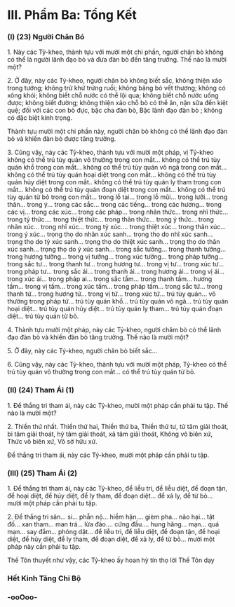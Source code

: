 # III. Phẩm Ba: Tổng Kết
### (I) (23) Người Chăn Bó

<!--pg-->
1\. Này các Tỷ-kheo, thành tựu với mười một chi phần, người chăn bò không có thể là người lãnh đạo bò
và đưa đàn bò đến tăng trưởng. Thế nào là mười một?

<!--pg-->
2\. Ở đây, này các Tỷ-kheo, người chăn bò không biết sắc, không thiện xảo trong tướng; không trừ khử
trứng ruồi; không băng bó vết thương; không có xông khói; không biết chỗ nước có thể lội qua; không
biết chỗ nước uống được; không biết đường; không thiện xảo chỗ bò có thể ăn, nặn sữa đến kiệt quệ; đối
với các con bò đực, bậc cha đàn bò, Bậc lãnh đạo đàn bò ; không có đặc biệt kính trọng.

Thành tựu mười một chi phần này, người chăn bò không có thể lãnh đạo đàn bò và khiến đàn bò được
tăng trưởng.

<!--pg-->
3\. Cũng vậy, này các Tỷ-kheo, thành tựu với mười một pháp, vị Tỷ-kheo không có thể trú tùy quán vô
thường trong con mắt... không có thể trú tùy quán khổ trong con mắt... không có thể trú tùy quán vô ngã
trong con mắt... không có thể trú tùy quán hoại diệt trong con mắt... không có thể trú tùy quán hủy diệt
trong con mắt.. không có thể trú tùy quán ly tham trong con mắt... không có thể trú tùy quán đoạn diệt
trong con mắt... không có thể trú tùy quán từ bỏ trong con mắt... trong lỗ tai... trong lỗ mũi... trong
lưỡi... trong thân... trong ý... trong các sắc... trong các tiếng... trong các hương... trong các vị... trong các
xúc... trong các pháp... trong nhãn thức... trong nhĩ thức... trong tỷ thức.... trong thiệt thức... trong thân
thức... trong ý thức... trong nhãn xúc... trong nhĩ xúc... trong tỷ xúc.... trong thiệt xúc... trong thân xúc...
trong ý xúc... trọng thọ do nhãn xúc sanh... trọng thọ do nhĩ xúc sanh... trọng thọ do tỷ xúc sanh... trọng
thọ do thiệt xúc sanh... trọng thọ do thân xúc sanh... trọng thọ do ý xúc sanh... trong sắc tưởng... trong
thanh tưởng... trong hương tưởng... trong vị tưởng... trong xúc tưởng... trong pháp tưởng... trong sắc tư...
trong thanh tư... trong hương tư... trong vị tư... trong xúc tư... trong pháp tư... trong sắc ái... trong thanh
ái... trong hương ái... trong vị ái... trong xúc ái... trong pháp ai... trong sắc tầm... trong thanh tầm...
hương tầm... trong vị tầm... trong xúc tầm... trong pháp tầm... trong sắc tứ... trong thanh tứ... trong
hương tứ... trong vị tứ... trong xúc tứ... trú tùy quán... vô thường trong pháp tứ... trú tùy quán khổ... trú
tùy quán vô ngã... trú tùy quán hoại diệt... trú tùy quán hủy diệt... trú tùy quán ly tham... trú tùy quán
đoạn diệt... trú tùy quán từ bỏ.

<!--pg-->
4\. Thành tựu mười một pháp, này các Tỷ-kheo, người chăm bò có thể lãnh đạo đàn bò và khiến đàn bò
tăng trưởng. Thế nào là mười một?

<!--pg-->
5\. Ở đây, này các Tỷ-kheo, người chăn bò biết sắc...

<!--pg-->
6\. Cũng vậy, này các Tỷ-kheo, thành tựu với mười một pháp, Tỷ-kheo có thể trú tùy quán vô thường
trong con mắt... có thể trú tùy quán từ bỏ.

### (II) (24) Tham Ái (1)

<!--pg-->
1\. Ðể thắng tri tham ái, này các Tỷ-kheo, mười một pháp cần phải tu tập. Thế nào là mười một?

<!--pg-->
2\. Thiền thứ nhất. Thiền thứ hai, Thiền thứ ba, Thiền thứ tư, từ tâm giải thoát, bi tâm giải thoát, hỷ tâm
giải thoát, xả tâm giải thoát, Không vô biên xứ, Thức vô biên xứ, Vô sở hữu xứ.

Ðể thắng tri tham ái, này các Tỷ-kheo, mười một pháp cần phải tu tập.

### (III) (25) Tham Ái (2)
<!--pg-->
1\. Ðể thắng tri tham ái, này các Tỷ-kheo, để liễu tri, để liễu diệt, để đoạn tận, để hoại diệt, để hủy diệt,
để ly tham, để đoạn diệt... để xả ly, để từ bỏ... mười một pháp cần phải tu tập.

<!--pg-->
2\. Ðể thắng tri sân... si... phẫn nộ... hiềm hận.... gièm pha... não hại... tật đố... xan tham... man trá... lừa
đảo.... cứng đầu.... hung hăng... mạn... quá mạn... say đắm... phóng dật... để liễu tri, để liễu diệt, để đoạn
tận, để hoại diệt, để hủy diệt, để ly tham, để đoạn diệt, để xả ly, để từ bỏ... mười một pháp này cần phải
tu tập.

Thế Tôn thuyết như vậy, các Tỷ-kheo ấy hoan hỷ tín thọ lời Thế Tôn dạy

### Hết Kinh Tăng Chi Bộ

### -ooOoo-
